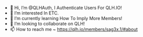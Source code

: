 - 👋 Hi, I’m @QLHAuth, I Authenticate Users For QLH.IO!
- 👀 I’m interested In ETC.
- 🌱 I’m currently learning How To Imply More Members!
- 💞️ I’m looking to collaborate on QLH!
- 📫 How to reach me ~ https://qlh.io/members/sag3x.1/#about

<!---
QLHAuth/QLHAuth is a ✨ special ✨ repository because its `README.md` (this file) appears on your GitHub profile.
You can click the Preview link to take a look at your changes.
--->
